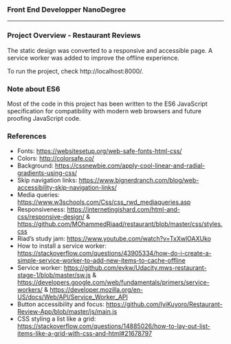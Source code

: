 ### Front End Developper NanoDegree ###
---
### Project Overview - Restaurant Reviews
The static design was converted to a responsive and accessible page.
A service worker was added to improve the offline experience.

To run the project, check http://localhost:8000/.

### Note about ES6
Most of the code in this project has been written to the ES6 JavaScript specification for compatibility with modern web browsers and future proofing JavaScript code. 

### References
- Fonts: https://websitesetup.org/web-safe-fonts-html-css/
- Colors: http://colorsafe.co/
- Background: https://cssnewbie.com/apply-cool-linear-and-radial-gradients-using-css/
- Skip navigation links: https://www.bignerdranch.com/blog/web-accessibility-skip-navigation-links/
- Media queries: https://www.w3schools.com/Css/css_rwd_mediaqueries.asp
- Responsiveness: https://internetingishard.com/html-and-css/responsive-design/ & https://github.com/MOhammedRiaad/restaurant/blob/master/css/styles.css
- Riad’s study jam: https://www.youtube.com/watch?v=TxXwlOAXUko
- How to install a service worker: https://stackoverflow.com/questions/43905334/how-do-i-create-a-simple-service-worker-to-add-new-items-to-cache-offline
- Service worker: https://github.com/evkw/Udacity.mws-restaurant-stage-1/blob/master/sw.js & https://developers.google.com/web/fundamentals/primers/service-workers/ & https://developer.mozilla.org/en-US/docs/Web/API/Service_Worker_API
- Button accessibility and focus: https://github.com/IyiKuyoro/Restaurant-Review-App/blob/master/js/main.js
- CSS styling a list like a grid: https://stackoverflow.com/questions/14885026/how-to-lay-out-list-items-like-a-grid-with-css-and-html#21678797